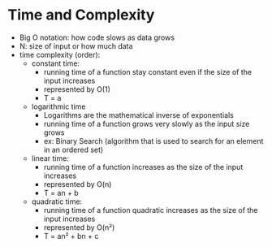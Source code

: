 # Time and Complexity

- Big O notation: how code slows as data grows
- N: size of input or how much data
- time complexity (order):
  - constant time:
    - running time of a function stay constant even if the size of the input increases
    - represented by O(1)
    - T = a
  - logarithmic time
    - Logarithms are the mathematical inverse of exponentials
    - running time of a function grows very slowly as the input size grows
    - ex: Binary Search (algorithm that is used to search for an element in an ordered set)
  - linear time:
    - running time of a function increases as the size of the input increases
    - represented by O(n)
    - T = an + b
  - quadratic time:
    - running time of a function quadratic increases as the size of the input increases
    - represented by O(n²)
    - T = an² + bn + c
